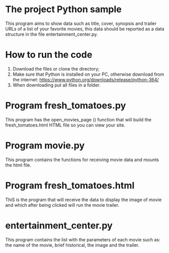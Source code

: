 # The project Python sample
This program aims to show data such as title, cover, synopsis and trailer URLs of a list of your favorite movies, this data should be reported as a data structure in the file entertainment_center.py.

# How to run the code
1. Download the files or clone the directory;
2. Make sure that Python is installed on your PC, otherwise download from the internet: https://www.python.org/downloads/release/python-364/
3. When downloading put all files in a folder.

# Program fresh_tomatoes.py
This program has the open_movies_page () function that will build the fresh_tomatoes.html HTML file so you can view your site.

# Program movie.py
This program contains the functions for receiving movie data and mounts the html file.

# Program fresh_tomatoes.html
ThiS is the program that will receive the data to display the image of movie and
which after being clicked will run the movie trailer.

# entertainment_center.py
This program contains the list with the parameters of each movie such as: the name of the movie, brief historical, the image and the trailer.